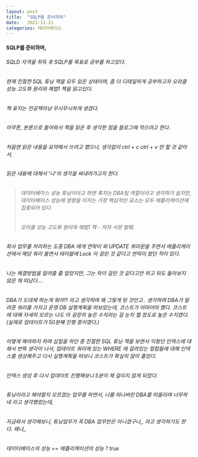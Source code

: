 ```yaml
---
layout: post
title:  "SQLP를 준비하며"
date:   2021-11-21
categories: 데이터베이스
---
```

#### SQLP를 준비하며,
###### SQLD 자격을 취득 후 SQLP를 목표로 공부를 하고있다.
###### 현재 친절한 SQL 튜닝 책을 모두 읽은 상태이며, 좀 더 디테일하게 공부하고자 오라클 성능 고도화 원리와 해법1 책을 읽고있다.
###### 책 표지는 전공책마냥 무시무시하게 생겼다.
###### 아무튼, 본론으로 들어와서 책을 읽은 후 생각한 점을 블로그에 적으려고 한다.
###### 처음엔 읽은 내용을 요약해서 쓰려고 했으나, 생각없이 ctrl + c ctrl + v 만 할 것 같아서, 
###### 읽은 내용에 대해서 '나'의 생각을 써내려가고자 한다.

> ###### 데이터베이스 성능 튜닝이라고 하면 혹자는 DBA팀 역할이라고 생각하기 쉽지만, 데이터베이스 성능에 영향을 미치는 가장 핵심적인 요소는 모두 애플리케이션에 집중되어 있다.
> ###### 오라클 성능 고도화 원리와 해법1 책 - 저자 서문 발췌. 

###### 회사 업무를 처리하는 도중 DBA 에게 연락이 와 UPDATE 쿼리문을 주면서 애플리케이션에서 해당 쿼리 돌면서 테이블에 Lock 이 걸린 것 같다고 연락이 왔던 적이 있다.
###### 나는 해결방법을 알려줄 줄 알았지만, 그는 락이 걸린 것 같다고만 하고 뒤도 돌아보지 않은 채 떠났다....
###### DBA가 도대체 하는게 뭐야?! 라고 생각하며 왜 그렇게 된 것인고.. 생각하며 DBA가 알려준 쿼리를 가지고 운영 DB 실행계획을 떠보았는데, 코스트가 어마어마 했다. 코스트에 대해 자세히 모르는 나도 아 굉장히 높은 수치라는 걸 눈치 챌 정도로 높은 수치였다.(실제로 업데이트가 50분째 진행 중이였다.)
###### 어떻게 해야하지 하며 삽질을 하던 중 친절한 SQL 튜닝 책을 보면서 익혔던 인덱스에 대해서 번뜩 생각이 나서, 업데이트 쿼리에 있는 WHERE 에 걸려있는 컬럼들에 대해 인덱스를 생성해주고 다시 실행계획을 떠보니 코스트가 확실히 많이 줄었다.
###### 인덱스 생성 후 다시 업데이트 진행해보니 5분이 채 걸리지 않게 되었다.
###### 튜닝이라고 해야할지 모르겠는 업무를 하면서, 나를 떠나버린 DBA를 떠올리며 너무하네 라고 생각했었는데, 
###### 지금와서 생각해보니, 튜닝업무가 꼭 DBA 업무만은 아니겠구나,, 라고 생각하기도 한다. 왜냐,,

###### 데이터베이스의 성능 == 애플리케이션의 성능 ? true 

